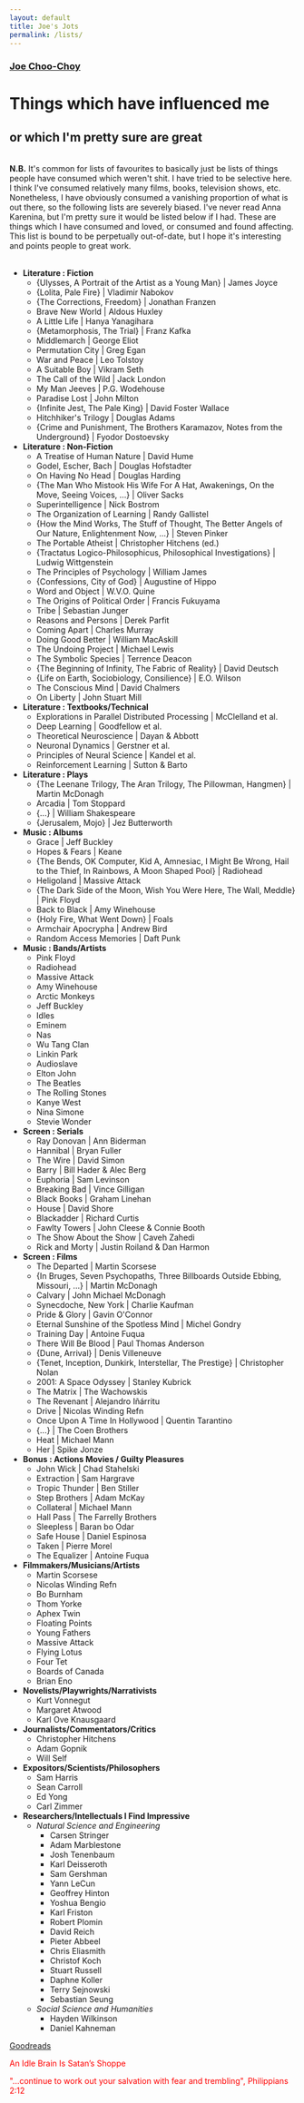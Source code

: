 ```yaml
---
layout: default
title: Joe's Jots
permalink: /lists/
---
```


<!-- <h1 class="mt-5" itemprop="name headline">{{ page.title | escape }}</h1> -->
<!-- <a href="#test_linked_text">Test link.</a> -->

### <a href="https://jchooch.github.io/"> Joe Choo-Choy </a>

# Things which have influenced me 
## or which I'm pretty sure are great
<br>
<b>N.B.</b> 
It's common for lists of favourites to basically just be lists of things people have consumed which weren't shit.
I have tried to be selective here.  
I think I've consumed relatively many films, books, television shows, etc. 
Nonetheless, I have obviously consumed a vanishing proportion of what is out there, so the following lists are severely biased.
I've never read Anna Karenina, but I'm pretty sure it would be listed below if I had.
These are things which I have consumed and loved, or consumed and found affecting.
This list is bound to be perpetually out-of-date, but I hope it's interesting and points people to great work.
<br>
<br>

* <b>Literature : Fiction</b>
    - {Ulysses, A Portrait of the Artist as a Young Man} &#124; James Joyce
    - {Lolita, Pale Fire} &#124; Vladimir Nabokov
    - {The Corrections, Freedom} &#124; Jonathan Franzen
    - Brave New World &#124; Aldous Huxley
    - A Little Life &#124; Hanya Yanagihara
    - {Metamorphosis, The Trial} &#124; Franz Kafka
    - Middlemarch &#124; George Eliot
    - Permutation City &#124; Greg Egan
    - War and Peace &#124; Leo Tolstoy
    - A Suitable Boy &#124; Vikram Seth
    - The Call of the Wild &#124; Jack London
    - My Man Jeeves &#124; P.G. Wodehouse
    - Paradise Lost &#124; John Milton
    - {Infinite Jest, The Pale King} &#124; David Foster Wallace
    - Hitchhiker's Trilogy &#124; Douglas Adams
    - {Crime and Punishment, The Brothers Karamazov, Notes from the Underground} &#124; Fyodor Dostoevsky
* <b>Literature : Non-Fiction</b>
    - A Treatise of Human Nature &#124; David Hume
    - Godel, Escher, Bach &#124; Douglas Hofstadter
    - On Having No Head &#124; Douglas Harding
    - {The Man Who Mistook His Wife For A Hat, Awakenings, On the Move, Seeing Voices, ...} &#124; Oliver Sacks
    - Superintelligence &#124; Nick Bostrom
    - The Organization of Learning &#124; Randy Gallistel
    - {How the Mind Works, The Stuff of Thought, The Better Angels of Our Nature, Enlightenment Now, ...} &#124; Steven Pinker
    - The Portable Atheist &#124; Christopher Hitchens (ed.)
    - {Tractatus Logico-Philosophicus, Philosophical Investigations} &#124; Ludwig Wittgenstein
    - The Principles of Psychology &#124; William James
    - {Confessions, City of God} &#124; Augustine of Hippo
    - Word and Object &#124; W.V.O. Quine
    - The Origins of Political Order &#124; Francis Fukuyama
    - Tribe &#124; Sebastian Junger
    - Reasons and Persons &#124; Derek Parfit
    - Coming Apart &#124; Charles Murray
    - Doing Good Better &#124; William MacAskill
    - The Undoing Project &#124; Michael Lewis
    - The Symbolic Species &#124; Terrence Deacon
    - {The Beginning of Infinity, The Fabric of Reality} &#124; David Deutsch
    - {Life on Earth, Sociobiology, Consilience} &#124; E.O. Wilson
    - The Conscious Mind &#124; David Chalmers
    - On Liberty &#124; John Stuart Mill
* <b>Literature : Textbooks/Technical</b>
    - Explorations in Parallel Distributed Processing &#124; McClelland et al.
    - Deep Learning &#124; Goodfellow et al.
    - Theoretical Neuroscience &#124; Dayan & Abbott
    - Neuronal Dynamics &#124; Gerstner et al.
    - Principles of Neural Science &#124; Kandel et al.
    - Reinforcement Learning &#124; Sutton & Barto
* <b>Literature : Plays</b>
    - {The Leenane Trilogy, The Aran Trilogy, The Pillowman, Hangmen} &#124; Martin McDonagh
    - Arcadia &#124; Tom Stoppard
    - {...} &#124; William Shakespeare
    - {Jerusalem, Mojo} &#124; Jez Butterworth
* <b>Music : Albums</b>
    - Grace &#124; Jeff Buckley
    - Hopes & Fears &#124; Keane
    - {The Bends, OK Computer, Kid A, Amnesiac, I Might Be Wrong, Hail to the Thief, In Rainbows, A Moon Shaped Pool} &#124; Radiohead
    - Heligoland &#124; Massive Attack
    - {The Dark Side of the Moon, Wish You Were Here, The Wall, Meddle} &#124; Pink Floyd
    - Back to Black &#124; Amy Winehouse
    - {Holy Fire, What Went Down} &#124; Foals
    - Armchair Apocrypha &#124; Andrew Bird
    - Random Access Memories &#124; Daft Punk
* <b>Music : Bands/Artists</b>
    - Pink Floyd
    - Radiohead
    - Massive Attack
    - Amy Winehouse
    - Arctic Monkeys
    - Jeff Buckley
    - Idles
    - Eminem
    - Nas
    - Wu Tang Clan
    - Linkin Park
    - Audioslave
    - Elton John
    - The Beatles
    - The Rolling Stones
    - Kanye West
    - Nina Simone
    - Stevie Wonder
* <b>Screen : Serials</b>
    - Ray Donovan &#124; Ann Biderman
    - Hannibal &#124; Bryan Fuller
    - The Wire &#124; David Simon
    - Barry &#124; Bill Hader & Alec Berg
    - Euphoria &#124; Sam Levinson
    - Breaking Bad &#124; Vince Gilligan
    - Black Books &#124; Graham Linehan
    - House &#124; David Shore
    - Blackadder &#124; Richard Curtis
    - Fawlty Towers &#124; John Cleese & Connie Booth
    - The Show About the Show &#124; Caveh Zahedi
    - Rick and Morty &#124; Justin Roiland & Dan Harmon
* <b>Screen : Films</b>
    - The Departed &#124; Martin Scorsese
    - {In Bruges, Seven Psychopaths, Three Billboards Outside Ebbing, Missouri, ...} &#124; Martin McDonagh
    - Calvary &#124; John Michael McDonagh
    - Synecdoche, New York &#124; Charlie Kaufman
    - Pride & Glory &#124; Gavin O'Connor
    - Eternal Sunshine of the Spotless Mind &#124; Michel Gondry
    - Training Day &#124; Antoine Fuqua
    - There Will Be Blood &#124; Paul Thomas Anderson
    - {Dune, Arrival} &#124; Denis Villeneuve
    - {Tenet, Inception, Dunkirk, Interstellar, The Prestige} &#124; Christopher Nolan
    - 2001: A Space Odyssey &#124; Stanley Kubrick
    - The Matrix &#124; The Wachowskis
    - The Revenant &#124; Alejandro Iñárritu
    - Drive &#124; Nicolas Winding Refn
    - Once Upon A Time In Hollywood &#124; Quentin Tarantino
    - {...} &#124; The Coen Brothers
    - Heat &#124; Michael Mann
    - Her &#124; Spike Jonze
* <b>Bonus : Actions Movies / Guilty Pleasures</b>
    - John Wick &#124; Chad Stahelski
    - Extraction &#124; Sam Hargrave
    - Tropic Thunder &#124; Ben Stiller
    - Step Brothers &#124; Adam McKay
    - Collateral &#124; Michael Mann
    - Hall Pass &#124; The Farrelly Brothers
    - Sleepless &#124; Baran bo Odar
    - Safe House &#124; Daniel Espinosa
    - Taken &#124; Pierre Morel
    - The Equalizer &#124; Antoine Fuqua
* <b>Filmmakers/Musicians/Artists</b>
    - Martin Scorsese
    - Nicolas Winding Refn
    - Bo Burnham
    - Thom Yorke
    - Aphex Twin
    - Floating Points
    - Young Fathers
    - Massive Attack
    - Flying Lotus
    - Four Tet
    - Boards of Canada
    - Brian Eno
* <b>Novelists/Playwrights/Narrativists</b>
    - Kurt Vonnegut
    - Margaret Atwood
    - Karl Ove Knausgaard
* <b>Journalists/Commentators/Critics</b>
    - Christopher Hitchens
    - Adam Gopnik
    - Will Self
* <b>Expositors/Scientists/Philosophers</b>
    - Sam Harris
    - Sean Carroll
    - Ed Yong
    - Carl Zimmer
* <b>Researchers/Intellectuals I Find Impressive</b>
    - <i>Natural Science and Engineering</i>
        - Carsen Stringer
        - Adam Marblestone
        - Josh Tenenbaum
        - Karl Deisseroth
        - Sam Gershman
        - Yann LeCun
        - Geoffrey Hinton
        - Yoshua Bengio
        - Karl Friston
        - Robert Plomin
        - David Reich
        - Pieter Abbeel
        - Chris Eliasmith
        - Christof Koch
        - Stuart Russell
        - Daphne Koller
        - Terry Sejnowski
        - Sebastian Seung
    - <i>Social Science and Humanities</i>
        - Hayden Wilkinson
        - Daniel Kahneman

<a href="https://www.goodreads.com/user/show/23882279-joe">Goodreads</a>

<p size="-2" style="color:red">An Idle Brain Is Satan’s Shoppe</p>
<p size="-2" style="color:red">"...continue to work out your salvation with fear and trembling", Philippians 2:12 </p>
 
<!-- <a id="test_linked_text">Test linked text.</a> -->






